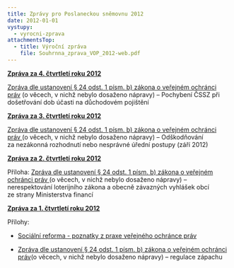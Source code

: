 ```yaml
---
title: Zprávy pro Poslaneckou sněmovnu 2012
date: 2012-01-01
vystupy:
  - vyrocni-zprava
attachmentsTop:
  - title: Výroční zpráva
    file: Souhrnna_zprava_VOP_2012-web.pdf
---
```


**[Zpráva za 4. čtvrtletí roku 2012](2012_4_zprava.pdf)**

[Zpráva dle ustanovení § 24 odst. 1 písm. b) zákona o veřejném ochránci práv](2012_4_sankce_CSSZ.pdf) (o věcech, v nichž nebylo dosaženo nápravy) – Pochybení ČSSZ při došetřování dob účasti na důchodovém pojištění

**[Zpráva za 3. čtvrtletí roku 2012](2012_3_zprava.pdf)**

[Zpráva dle ustanovení § 24 odst. 1 písm. b) zákona o veřejném ochránci práv ](2012_zari_Zprava_snemovne____24odst1b_.pdf)(o věcech, v nichž nebylo dosaženo nápravy) – Odškodňování za nezákonná rozhodnutí nebo nesprávné úřední postupy (září 2012)

**[Zpráva za 2. čtvrtletí roku 2012](2012_2_zprava.pdf)**

Příloha: [Zpráva dle ustanovení § 24 odst. 1 písm. b) zákona o veřejném ochránci práv ](2012_2_sankce_Loterie.pdf)(o věcech, v nichž nebylo dosaženo nápravy) – nerespektování loterijního zákona a obecně závazných vyhlášek obcí ze strany Ministerstva financí

**[Zpráva za 1. čtvrtletí roku 2012](2012_1_zprava.pdf)**

Přílohy:

- [Sociální reforma - poznatky z praxe veřejného ochránce práv](2012_1_Socialni-reforma.pdf)

- [Zpráva dle ustanovení § 24 odst. 1 písm. b) zákona o veřejném ochránci práv](2012_1_sankce_zapach.pdf)(o věcech, v nichž nebylo dosaženo nápravy) – regulace zápachu

